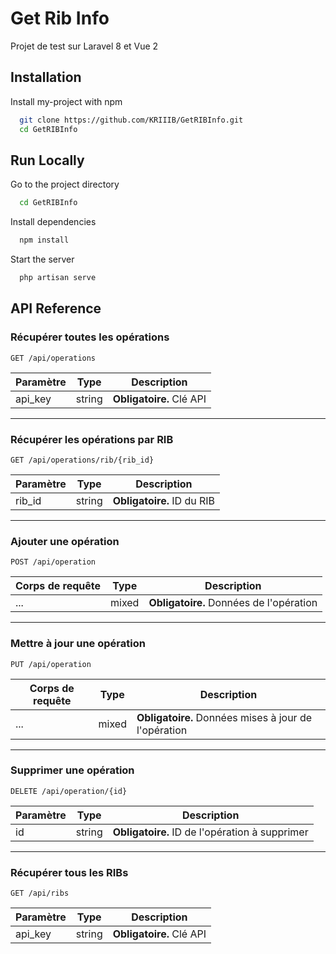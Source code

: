 
# Get Rib Info

Projet de test sur Laravel 8 et Vue 2


## Installation

Install my-project with npm

```bash
  git clone https://github.com/KRIIIB/GetRIBInfo.git
  cd GetRIBInfo
```
    
## Run Locally



Go to the project directory

```bash
  cd GetRIBInfo
```

Install dependencies

```bash
  npm install
```

Start the server

```bash
  php artisan serve
```


## API Reference

### Récupérer toutes les opérations

```http
GET /api/operations
```

| Paramètre | Type     | Description              |
|-----------|----------|--------------------------|
| api_key   | string   | **Obligatoire.** Clé API |

---

### Récupérer les opérations par RIB

```http
GET /api/operations/rib/{rib_id}
```

| Paramètre | Type   | Description                     |
|-----------|--------|---------------------------------|
| rib_id    | string | **Obligatoire.** ID du RIB      |

---

### Ajouter une opération

```http
POST /api/operation
```

| Corps de requête | Type   | Description                            |
|------------------|--------|----------------------------------------|
| ...              | mixed  | **Obligatoire.** Données de l'opération |

---

### Mettre à jour une opération

```http
PUT /api/operation
```

| Corps de requête | Type   | Description                                   |
|------------------|--------|-----------------------------------------------|
| ...              | mixed  | **Obligatoire.** Données mises à jour de l'opération |

---

### Supprimer une opération

```http
DELETE /api/operation/{id}
```

| Paramètre | Type   | Description                            |
|-----------|--------|----------------------------------------|
| id        | string | **Obligatoire.** ID de l'opération à supprimer |

---

### Récupérer tous les RIBs

```http
GET /api/ribs
```

| Paramètre | Type     | Description              |
|-----------|----------|--------------------------|
| api_key   | string   | **Obligatoire.** Clé API |


